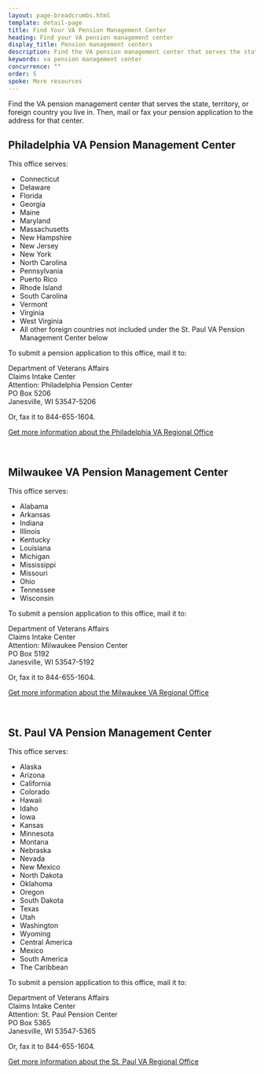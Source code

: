 ```yaml
---
layout: page-breadcrumbs.html
template: detail-page
title: Find Your VA Pension Management Center
heading: Find your VA pension management center
display_title: Pension management centers
description: Find the VA pension management center that serves the state, territory, or foreign country you live in. You can mail pension applications to one of our 3 regional VA pension management centers in Philadelphia, Milwaukee, and St. Paul. 
keywords: va pension management center
concurrence: ""
order: 5
spoke: More resources
---
```


<div class="va-introtext">

Find the VA pension management center that serves the state, territory, or foreign country you live in. Then, mail or fax your pension application to the address for that center.

</div>

## Philadelphia VA Pension Management Center

This office serves:


<ul>
<li>Connecticut</li>
<li>Delaware</li>
<li>Florida</li>
<li>Georgia</li>
<li>Maine</li>
<li>Maryland</li>
<li>Massachusetts</li>
<li>New Hampshire</li>
<li>New Jersey</li>
<li>New York</li>
<li>North Carolina</li>
<li>Pennsylvania</li>
<li>Puerto Rico</li>
<li>Rhode Island</li>
<li>South Carolina</li>
<li>Vermont</li>
<li>Virginia</li>
<li>West Virginia</li>
<li>All other foreign countries not included under the St. Paul VA Pension Management Center below
</ul>

To submit a pension application to this office, mail it to:

<p class="va-address-block">
  Department of Veterans Affairs<br>
  Claims Intake Center<br>
  Attention:  Philadelphia Pension Center<br>
  PO Box 5206<br>
  Janesville, WI  53547-5206
</p>

Or, fax it to 844-655-1604.

[Get more information about the Philadelphia VA Regional Office](https://www.benefits.va.gov/philadelphia/)

<br>

## Milwaukee VA Pension Management Center

This office serves:

<ul>
<li>Alabama</li>
<li>Arkansas</li>
<li>Indiana</li>
<li>Illinois</li>
<li>Kentucky</li>
<li>Louisiana</li>
<li>Michigan</li>
<li>Mississippi</li>
<li>Missouri</li>
<li>Ohio</li>
<li>Tennessee</li>
<li>Wisconsin</li>
</ul>


To submit a pension application to this office, mail it to:

<p class="va-address-block">
  Department of Veterans Affairs<br>
  Claims Intake Center<br>
  Attention:  Milwaukee Pension Center<br>
  PO Box 5192<br>
  Janesville, WI 53547-5192<br>
</p>

Or, fax it to 844-655-1604.

[Get more information about the Milwaukee VA Regional Office](https://www.benefits.va.gov/milwaukee/)

<br>

## St. Paul VA Pension Management Center

This office serves:

<ul>
<li>Alaska</li>
<li>Arizona</li>
<li>California</li>
<li>Colorado</li>
<li>Hawaii</li>
<li>Idaho</li>
<li>Iowa</li>
<li>Kansas</li>
<li>Minnesota</li>
<li>Montana</li>
<li>Nebraska</li>
<li>Nevada</li>
<li>New Mexico</li>
<li>North Dakota</li>
<li>Oklahoma</li>
<li>Oregon</li>
<li>South Dakota</li>
<li>Texas</li>
<li>Utah</li>
<li>Washington</li>
<li>Wyoming</li>
<li>Central America</li>
<li>Mexico</li>
<li>South America</li>
<li>The Caribbean</li>
</ul>

To submit a pension application to this office, mail it to:

<p class="va-address-block">
  Department of Veterans Affairs<br>
  Claims Intake Center<br>
  Attention:  St. Paul Pension Center<br>
  PO Box 5365<br>
  Janesville, WI 53547-5365<br>
</p>

Or, fax it to 844-655-1604.

[Get more information about the St. Paul VA Regional Office](https://www.benefits.va.gov/stpaul/)
